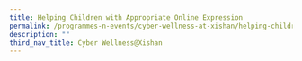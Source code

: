 ```yaml
---
title: Helping Children with Appropriate Online Expression
permalink: /programmes-n-events/cyber-wellness-at-xishan/helping-children-with-appropriate-online-expression
description: ""
third_nav_title: Cyber Wellness@Xishan
---
```

